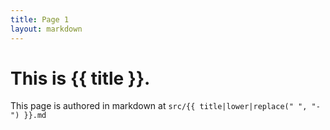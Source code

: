 ```yaml
---
title: Page 1
layout: markdown
---
```


# This is {{ title }}.

This page is authored in markdown at `src/{{ title|lower|replace(" ", "-") }}.md`
